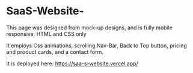 # SaaS-Website-

This page was designed from mock-up designs, and is fully mobile responsive. HTML and CSS only

It employs Css animations, scrolling Nav-Bar, Back to Top button, pricing and product cards, and a contact form. 

It is deployed here: https://saa-s-website.vercel.app/
